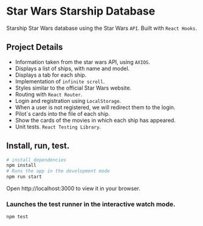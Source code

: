 # Star Wars Starship Database

Starship Star Wars database using the Star Wars `API`.
Built with `React Hooks`.

## Project Details
- Information taken from the star wars API, using `AXIOS`.
- Displays a list of ships, with name and model.
- Displays a tab for each ship.
- Implementation of `infinite scroll`.
- Styles similar to the official Star Wars website.
- Routing with `React Router`.
- Login and registration using `LocalStorage`.
- When a user is not registered, we will redirect them to the login.
- Pilot´s cards into the file of each ship.
- Show the cards of the movies in which each ship has appeared.
- Unit tests. `React Testing Library`.

## Install, run, test.

```bash
# install dependencies
npm install
# Runs the app in the development mode
npm run start
```
Open http://localhost:3000 to view it in your browser.

### Launches the test runner in the interactive watch mode.
```bash
npm test
```
